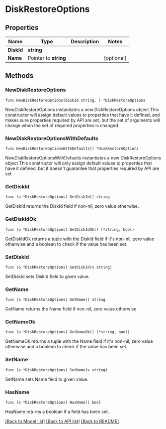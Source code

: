 # DiskRestoreOptions

## Properties

Name | Type | Description | Notes
------------ | ------------- | ------------- | -------------
**DiskId** | **string** |  | 
**Name** | Pointer to **string** |  | [optional] 

## Methods

### NewDiskRestoreOptions

`func NewDiskRestoreOptions(diskId string, ) *DiskRestoreOptions`

NewDiskRestoreOptions instantiates a new DiskRestoreOptions object
This constructor will assign default values to properties that have it defined,
and makes sure properties required by API are set, but the set of arguments
will change when the set of required properties is changed

### NewDiskRestoreOptionsWithDefaults

`func NewDiskRestoreOptionsWithDefaults() *DiskRestoreOptions`

NewDiskRestoreOptionsWithDefaults instantiates a new DiskRestoreOptions object
This constructor will only assign default values to properties that have it defined,
but it doesn't guarantee that properties required by API are set

### GetDiskId

`func (o *DiskRestoreOptions) GetDiskId() string`

GetDiskId returns the DiskId field if non-nil, zero value otherwise.

### GetDiskIdOk

`func (o *DiskRestoreOptions) GetDiskIdOk() (*string, bool)`

GetDiskIdOk returns a tuple with the DiskId field if it's non-nil, zero value otherwise
and a boolean to check if the value has been set.

### SetDiskId

`func (o *DiskRestoreOptions) SetDiskId(v string)`

SetDiskId sets DiskId field to given value.


### GetName

`func (o *DiskRestoreOptions) GetName() string`

GetName returns the Name field if non-nil, zero value otherwise.

### GetNameOk

`func (o *DiskRestoreOptions) GetNameOk() (*string, bool)`

GetNameOk returns a tuple with the Name field if it's non-nil, zero value otherwise
and a boolean to check if the value has been set.

### SetName

`func (o *DiskRestoreOptions) SetName(v string)`

SetName sets Name field to given value.

### HasName

`func (o *DiskRestoreOptions) HasName() bool`

HasName returns a boolean if a field has been set.


[[Back to Model list]](../README.md#documentation-for-models) [[Back to API list]](../README.md#documentation-for-api-endpoints) [[Back to README]](../README.md)


